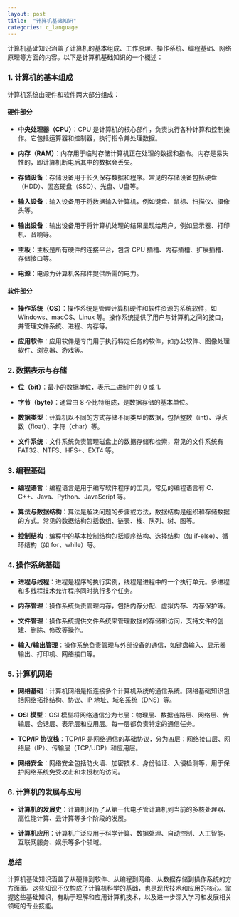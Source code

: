 ```yaml
---
layout: post
title:  "计算机基础知识"
categories: c_language
---
```


计算机基础知识涵盖了计算机的基本组成、工作原理、操作系统、编程基础、网络原理等方面的内容。以下是计算机基础知识的一个概述：

### 1. 计算机的基本组成

计算机系统由硬件和软件两大部分组成：

#### 硬件部分

- **中央处理器（CPU）**：CPU 是计算机的核心部件，负责执行各种计算和控制操作。它包括运算器和控制器，执行指令并处理数据。

- **内存（RAM）**：内存用于临时存储计算机正在处理的数据和指令。内存是易失性的，即计算机断电后其中的数据会丢失。

- **存储设备**：存储设备用于长久保存数据和程序。常见的存储设备包括硬盘（HDD）、固态硬盘（SSD）、光盘、U盘等。

- **输入设备**：输入设备用于将数据输入计算机，例如键盘、鼠标、扫描仪、摄像头等。

- **输出设备**：输出设备用于将计算机处理的结果呈现给用户，例如显示器、打印机、音响等。

- **主板**：主板是所有硬件的连接平台，包含 CPU 插槽、内存插槽、扩展插槽、存储接口等。

- **电源**：电源为计算机各部件提供所需的电力。

#### 软件部分

- **操作系统（OS）**：操作系统是管理计算机硬件和软件资源的系统软件，如 Windows、macOS、Linux 等。操作系统提供了用户与计算机之间的接口，并管理文件系统、进程、内存等。

- **应用软件**：应用软件是专门用于执行特定任务的软件，如办公软件、图像处理软件、浏览器、游戏等。

### 2. 数据表示与存储

- **位（bit）**：最小的数据单位，表示二进制中的 0 或 1。

- **字节（byte）**：通常由 8 个比特组成，是数据存储的基本单位。

- **数据类型**：计算机以不同的方式存储不同类型的数据，包括整数（int）、浮点数（float）、字符（char）等。

- **文件系统**：文件系统负责管理磁盘上的数据存储和检索，常见的文件系统有 FAT32、NTFS、HFS+、EXT4 等。

### 3. 编程基础

- **编程语言**：编程语言是用于编写软件程序的工具，常见的编程语言有 C、C++、Java、Python、JavaScript 等。

- **算法与数据结构**：算法是解决问题的步骤或方法，数据结构是组织和存储数据的方式。常见的数据结构包括数组、链表、栈、队列、树、图等。

- **控制结构**：编程中的基本控制结构包括顺序结构、选择结构（如 if-else）、循环结构（如 for、while）等。

### 4. 操作系统基础

- **进程与线程**：进程是程序的执行实例，线程是进程中的一个执行单元。多进程和多线程技术允许程序同时执行多个任务。

- **内存管理**：操作系统负责管理内存，包括内存分配、虚拟内存、内存保护等。

- **文件管理**：操作系统提供文件系统来管理数据的存储和访问，支持文件的创建、删除、修改等操作。

- **输入/输出管理**：操作系统负责管理与外部设备的通信，如键盘输入、显示器输出、打印机、网络接口等。

### 5. 计算机网络

- **网络基础**：计算机网络是指连接多个计算机系统的通信系统。网络基础知识包括网络拓扑结构、协议、IP 地址、域名系统（DNS）等。

- **OSI 模型**：OSI 模型将网络通信分为七层：物理层、数据链路层、网络层、传输层、会话层、表示层和应用层。每一层都负责特定的通信任务。

- **TCP/IP 协议栈**：TCP/IP 是网络通信的基础协议，分为四层：网络接口层、网络层（IP）、传输层（TCP/UDP）和应用层。

- **网络安全**：网络安全包括防火墙、加密技术、身份验证、入侵检测等，用于保护网络系统免受攻击和未授权的访问。

### 6. 计算机的发展与应用

- **计算机的发展史**：计算机经历了从第一代电子管计算机到当前的多核处理器、高性能计算、云计算等多个阶段的发展。

- **计算机应用**：计算机广泛应用于科学计算、数据处理、自动控制、人工智能、互联网服务、娱乐等多个领域。

### 总结

计算机基础知识涵盖了从硬件到软件、从编程到网络、从数据存储到操作系统的方方面面。这些知识不仅构成了计算机科学的基础，也是现代技术和应用的核心。掌握这些基础知识，有助于理解和应用计算机技术，以及进一步深入学习和发展相关领域的专业技能。





